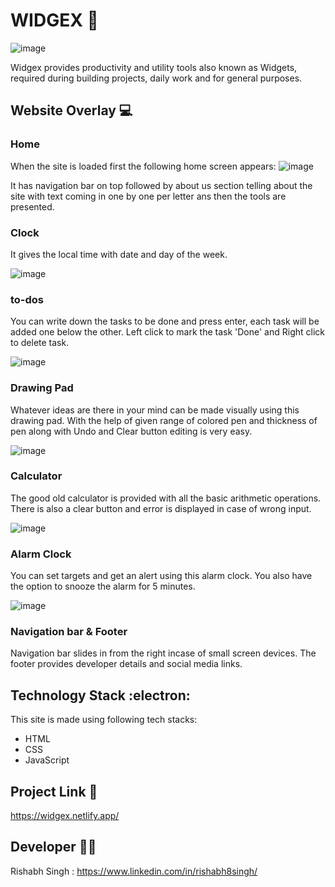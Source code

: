 # WIDGEX 	:toolbox:
![image](https://user-images.githubusercontent.com/86565216/133892819-8eb7778e-c633-4357-bfc2-21eb9a04e2a1.png)


Widgex provides productivity and utility tools also known as Widgets, required during building projects, daily work and for general purposes.

## Website Overlay :computer:
### Home
When the site is loaded first the following home screen appears:
![image](https://user-images.githubusercontent.com/86565216/133892840-a3712d24-4128-4517-9946-31d7265ef54a.png)

It has navigation bar on top followed by about us section telling about the site with text coming in one by one per letter ans then the tools are presented.

### Clock

It gives the local time with date and day of the week.

![image](https://user-images.githubusercontent.com/86565216/133892917-1c1f3b40-bb50-4ce5-a7a8-4ed8806886a9.png)


### to-dos

You can write down the tasks to be done and press enter, each task will be added one below the other. Left click to mark the task 'Done' and Right click to delete task. 

![image](https://user-images.githubusercontent.com/86565216/133893015-69ed0b7e-c1de-443f-963e-372e4d051e03.png)


### Drawing Pad

Whatever ideas are there in your mind can be made visually using this drawing pad. With the help of given range of colored pen and thickness of pen along with Undo and Clear button editing is very easy.

![image](https://user-images.githubusercontent.com/86565216/133893122-ed179afb-bfdf-403d-9b5c-ea43ab458f99.png)


### Calculator

The good old calculator is provided with all the basic arithmetic operations. There is also a clear button and error is displayed in case of wrong input.

![image](https://user-images.githubusercontent.com/86565216/133893202-1446311c-e0aa-406b-b519-16e48d254b34.png)


### Alarm Clock

You can set targets and get an alert using this alarm clock. You also have the option to snooze the alarm for 5 minutes.

![image](https://user-images.githubusercontent.com/86565216/133893290-8bd54e1f-a8d3-42f3-accd-37d82624a8af.png)


### Navigation bar & Footer
Navigation bar slides in from the right incase of small screen devices. The footer provides developer details and social media links.


## Technology Stack :electron:
This site is made using following tech stacks:
* HTML
* CSS
* JavaScript

## Project Link :link:
https://widgex.netlify.app/

## Developer 	:man_technologist:
Rishabh Singh : 
https://www.linkedin.com/in/rishabh8singh/
